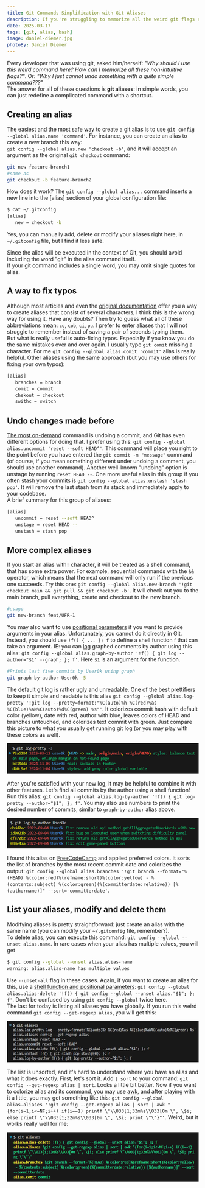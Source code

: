 ```yaml
---
title: Git Commands Simplification with Git Aliases
description: If you're struggling to memorize all the weird git flags and commands, you definitely need to use it
date: 2025-03-17
tags: [git, alias, bash]
image: daniel-diemer.jpg
photoBy: Daniel Diemer
---
```


Every developer that was using git, asked him/herself: _"Why should I use this weird command here? How can I memorize all these non-intuitive flags?"_.
Or: _"Why I just cannot undo something with a quite simple command???"_
<br>
The answer for all of these questions is **git aliases**: in simple words, you can just redefine a complicated command with a shortcut.

## Creating an alias

The easiest and the most safe way to create a git alias is to use `git config --global alias.name 'command'`. For instance, you can create an alias to create a new branch this way:  
`git config --global alias.new 'checkout -b'`, and it will accept an argument as the original `git checkout` command:

```bash
git new feature-branch1
#same as
git checkout -b feature-branch2
```

How does it work? The `git config --global alias...` command inserts a new line into the [alias] section of your global configuration file:

```bash
$ cat ~/.gitconfig
[alias]
   new = checkout -b
```

Yes, you can manually add, delete or modify your aliases right here, in `~/.gitconfig` file, but I find it less safe.

<note-info>
Since the alias will be executed in the context of Git, you should avoid including the word "git" in the alias command itself.
<br>
If your git command includes a single word, you may omit single quotes for alias.
</note-info>

## A way to fix typos

Although most articles and even the [original documentation](https://git-scm.com/book/en/v2/Git-Basics-Git-Aliases) offer you a way to create aliases that consist of several characters, I think this is the wrong way for using it.
Have any doubts? Then try to guess what all of these abbreviations mean: `co`, `cob`, `ci`, `pu`. I prefer to enter aliases that I will not struggle to remember instead of saving a pair of seconds typing them.
<br>
But what is really useful is auto-fixing typos. Especially if you know you do the same mistakes over and over again.
I usually type `git comit` missing a character. For me `git config --global alias.comit 'commit'` alias is really helpful. Other aliases using the same approach (but you may use others for fixing your own typos):

```bash
[alias]
   branches = branch
   comit = commit
   chekout = checkout
   swithc = switch
```

## Undo changes made before

[The most on-demand](https://stackoverflow.com/questions/927358/how-do-i-undo-the-most-recent-local-commits-in-git) command is undoing a commit, and Git has even different options for doing that. I prefer using this: `git config --global alias.uncommit 'reset --soft HEAD^'`. This command will place you right to the point before you have entered the `git commit -m "message"` command (of course, if you mean something different under undoing a comment, you should use another command). Another well-known "undoing" option is unstage by running `reset HEAD --`. One more useful alias in this group if you often stash your commits is `git config --global alias.unstash 'stash pop'`. It will remove the last stash from its stack and immediately apply to your codebase.
<br>
A brief summary for this group of aliases:

```bash
[alias]
   uncommit = reset --soft HEAD^
   unstage = reset HEAD --
   unstash = stash pop
```

## More complex aliases

If you start an alias with`!` character, it will be treated as a shell command, that has some extra power. For example, sequential commands with the `&&` operator, which means that the next command will only run if the previous one succeeds. Try this one: `git config --global alias.new-branch '!git checkout main && git pull && git checkout -b'`. It will check out you to the main branch, pull everything, create and checkout to the new branch.

```bash
#usage
git new-branch feat/UFR-1
```

You may also want to use [positional parameters](https://adminschoice.com/bash-positional-parameters/) if you want to provide arguments in your alias. Unfortunately, you cannot do it directly in Git. Instead, you should use `!f() { ... }; f` to define a shell function f that can take an argument. IE: you can [log](https://git-scm.com/docs/git-log#_commit_formatting) graphed comments by author using this alias: `git config --global alias.graph-by-author '!f() { git log --author="$1" --graph; }; f'`. Here `$1` is an argument for the function.

```bash
#Prints last five commits by User0k using graph
git graph-by-author User0k -5
```

The default git log is rather ugly and unreadable. One of the best prettifiers to keep it simple and readable is this alias `git config --global alias.log-pretty '!git log --pretty=format:"%C(auto)%h %C(red)%as %C(blue)%aN%C(auto)%d%C(green) %s"'`. It colorizes commit hash with default color (yellow), date with red, author with blue, leaves colors of HEAD and branches untouched, and colorizes text commit with green. Just compare this picture to what you usually get running git log (or you may play with these colors as well).

![How can you simplify git log with a custom alias](./log-pretty.gif 'Git log prettifier')

After you're satisfied with your new log, it may be helpful to combine it with other features. Let's find all commits by the author using a shell function! Run this alias: `git config --global alias.log-by-author '!f() { git log-pretty --author="$1"; }; f'`. You may also use numbers to print the desired number of commits, similar to `graph-by-author` alias above.

![This logs commits by the author](./log-by-author.gif 'Git logs commits by the author')

I found this alias on [FreeCodeCamp](https://www.freecodecamp.org/news/how-to-simplify-your-git-commands-with-git-aliases/) and applied preferred colors. It sorts the list of branches by the most recent commit date and colorizes the output: `git config --global alias.branches '!git branch --format="%(HEAD) %(color:red)%(refname:short)%(color:yellow) - %(contents:subject) %(color:green)(%(committerdate:relative)) [%(authorname)]" --sort=-committerdate'`.

## List your aliases, modify and delete them

Modifying aliases is pretty straightforward: just create an alias with the same name (you can modify your `~/.gitconfig` file, remember?).
<br>
To delete alias, you can execute this command: `git config --global --unset alias.name`. In rare cases when your alias has multiple values, you will get

```bash
$ git config --global --unset alias.alias-name
warning: alias.alias-name has multiple values
```

Use `--unset-all` flag in these cases. Again, if you want to create an alias for this, use a [shell function and positional parameters](#more-complex-aliases): `git config --global alias.alias-delete '!f() { git config --global --unset alias."$1"; }; f'`. Don't be confused by using `git config --global` twice here.
<br>
The last for today is listing all aliases you have globally. If you run this weird command `git config --get-regexp alias`, you will get this:

![Unordered list of aliases](./aliases.gif 'Looks like a mess, huh?')

The list is unsorted, and it's hard to understand where you have an alias and what it does exactly. First, let's sort it. Add `| sort` to your command: `git config --get-regexp alias | sort`. Looks a little bit better. Now if you want to colorize alias and its command, you may use [awk](https://unix.stackexchange.com/questions/669111/searching-and-coloring-lines-by-awk-or-other-method), and after playing with it a little, you may get something like this: `git config --global alias.aliases '!git config --get-regexp alias | sort | awk "{for(i=1;i<=NF;i++) if(i==1) printf \"\\033[1;33m%s\\033[0m \", \$i; else printf \"\\033[1;32m%s\\033[0m \", \$i; print \"\"}"'`. Weird, but it works really well for me:

![My precious aliases](./aliases-pretty.gif 'Look at this beauty!')
